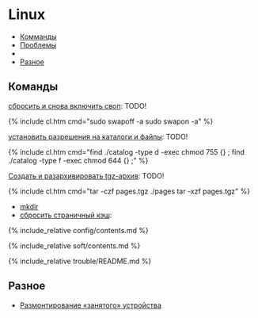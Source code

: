 # Linux

- [Комманды](#command)
- [Проблемы](#trouble)
- []()
- [Разное]()



## Команды

[сбросить и снова включить своп](swap): <span class="r">TODO!</span>

{% include cl.htm cmd="sudo swapoff -a
sudo swapon -a" %}

[установить разрешения на каталоги и файлы](command/chmod_chown_r): <span class="r">TODO!</span>

{% include cl.htm cmd="find ./catalog -type d -exec chmod 755 {} \;
find ./catalog -type f -exec chmod 644 {} \;" %}

[Создать и разархивировать tgz-архив](command/tar): <span class="r">TODO!</span>

{% include cl.htm cmd="tar -czf pages.tgz ./pages
tar -xzf pages.tgz" %}

- [mkdir](command/mkdir)
- [сбросить страничный кэш](https://losst.ru/kak-osvobodit-pamyat-linux):

{% include_relative config/contents.md %}


{% include_relative soft/contents.md %}


<a name="trouble"></a>
{% include_relative trouble/README.md %}


<a name="other"></a>
## Разное

- [Размонтирование «занятого» устройства](https://p0vidl0.info/razmontirovanie-zanyatogo-ustrojstva.html)

